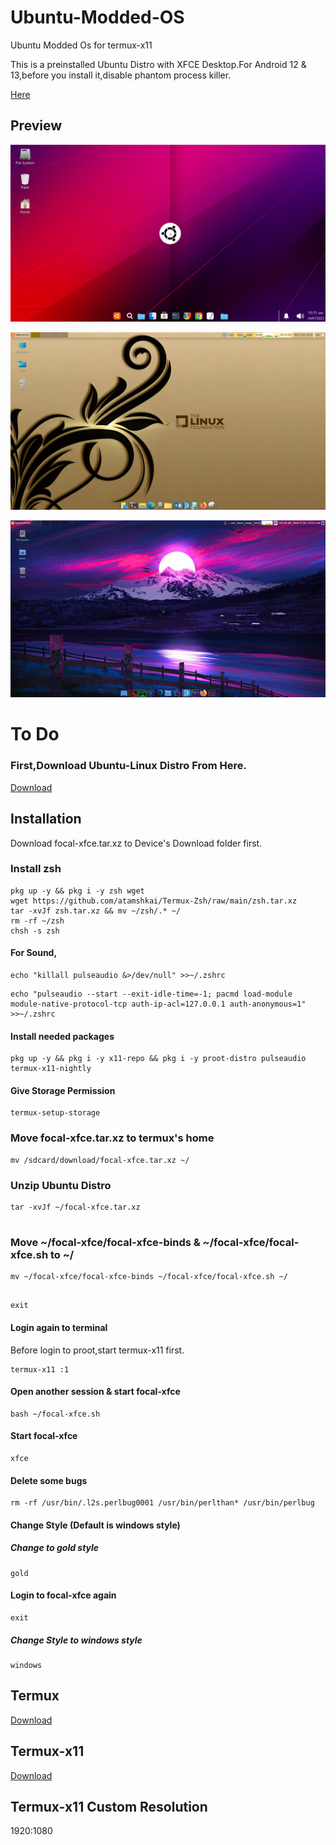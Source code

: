 # Ubuntu-Modded-OS
Ubuntu Modded Os for termux-x11

This is a preinstalled Ubuntu Distro with XFCE Desktop.For Android 12 & 13,before you install it,disable phantom process killer. 

[Here](https://github.com/atamshkai/Phantom-Process-Killer/tree/main)

## Preview 

![](https://raw.githubusercontent.com/atamshkai/Ubuntu-Modded-OS/main/focal-xfce.png)

![](https://raw.githubusercontent.com/atamshkai/Ubuntu-Modded-OS/main/gold.png)

![](https://raw.githubusercontent.com/atamshkai/Ubuntu-Modded-OS/main/neon.png)

# To Do

### First,Download Ubuntu-Linux Distro From Here. 
[Download](https://archive.org/download/focal-xfce/focal-xfce.tar.xz
) 

## Installation 
Download focal-xfce.tar.xz to Device's Download folder first. 

### Install zsh 
``` 
pkg up -y && pkg i -y zsh wget
wget https://github.com/atamshkai/Termux-Zsh/raw/main/zsh.tar.xz 
tar -xvJf zsh.tar.xz && mv ~/zsh/.* ~/
rm -rf ~/zsh
chsh -s zsh 
``` 
#### For Sound, 
``` 
echo "killall pulseaudio &>/dev/null" >>~/.zshrc 
``` 
```
echo "pulseaudio --start --exit-idle-time=-1; pacmd load-module module-native-protocol-tcp auth-ip-acl=127.0.0.1 auth-anonymous=1" >>~/.zshrc 
```
#### Install needed packages 
``` 
pkg up -y && pkg i -y x11-repo && pkg i -y proot-distro pulseaudio termux-x11-nightly 
``` 
#### Give Storage Permission

``` 
termux-setup-storage 
```
### Move focal-xfce.tar.xz to termux's home
```
mv /sdcard/download/focal-xfce.tar.xz ~/
```
### Unzip Ubuntu Distro
```
tar -xvJf ~/focal-xfce.tar.xz
 
```
### Move ~/focal-xfce/focal-xfce-binds & ~/focal-xfce/focal-xfce.sh to ~/
```
mv ~/focal-xfce/focal-xfce-binds ~/focal-xfce/focal-xfce.sh ~/
 
```
```
exit
```
#### Login again to terminal 
Before login to proot,start termux-x11 first. 
``` 
termux-x11 :1 
```
#### Open another session & start focal-xfce
```
bash ~/focal-xfce.sh
```
#### Start focal-xfce
```
xfce
```
#### Delete some bugs
```
rm -rf /usr/bin/.l2s.perlbug0001 /usr/bin/perlthan* /usr/bin/perlbug
```
#### Change Style (Default is windows style)

##### Change to gold style
```
gold
```
#### Login to focal-xfce again
```
exit
```
##### Change Style to windows style
```
windows
```
 
## Termux 
[Download](https://github.com/termux/termux-app/releases/download/v0.118.0/termux-app_v0.118.0+github-debug_universal.apk) 
## Termux-x11 
[Download](https://archive.org/download/termux-x11/app-universal-debug.apk) 
## Termux-x11 Custom Resolution
1920:1080
